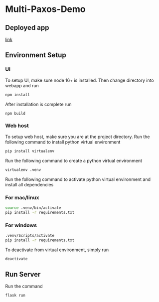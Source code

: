 # Multi-Paxos-Demo

## Deployed app
[link](https://multipaxosdemo.fly.dev/)
## Environment Setup
### UI
To setup UI, make sure node 16+ is installed. Then change directory into webapp and run
```sh
npm install
```
After installation is complete run
```
npm build
```

### Web host
To setup web host, make sure you are at the project directory.
Run the following command to install python virtual environment
```sh
pip install virtualenv
```

Run the following command to create a python virtual environment
```sh
virtualenv .venv
```

Run the following command to activate python virtual environment and install all dependencies
### For mac/linux
```sh
source .venv/bin/activate
pip install -r requirements.txt
```
### For windows
```sh
.venv/Scripts/activate
pip install -r requirements.txt
```
To deactivate from virtual environment, simply run
```sh
deactivate
```

## Run Server
Run the command
```sh
flask run
```

